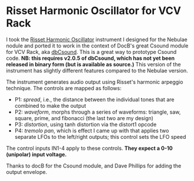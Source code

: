 # Risset Harmonic Oscillator for VCV Rack

I took the [Risset Harmonic Oscillator](https://github.com/DaveSeidel/music-src/tree/master/Nebulae/instr/Risset_Harmonic_Oscillator) instrument I designed for the Nebulae nodule and ported it to work in the context of DocB's great Csound module for VCV Rack, aka [dbCsound](https://github.com/docb/dbRackCsound). This is a great way to prototype Csound code. **NB: this requires v2.0.5 of dbCsound, which has not yet been released in binary form (but is available as source.)** This version of the instrument has slightly different features compared to the Nebulae version.

The instrument generates audio output using Risset's harmonic arpeggio technique. The controls are mapped as follows:

 * P1: *spread*, i.e., the distance between the individual tones that are combined to make the output
 * P2: *waveform*, morphs through a series of waveforms: triangle, saw, square, prime, and fibonacci (the last two are my design)
 * P3: *distortion*, using tanh distortion via the distort1 opcode
 * P4: *tremolo pan*, which is effect I came up with that applies two separate LFOs to the left/right outputs; this control sets the LFO speed

The control inputs IN1-4 apply to these controls. **They expect a 0-10 (unipolar) input voltage.**

Thanks to docB for the Csound module, and Dave Phillips for adding the output envelope.
